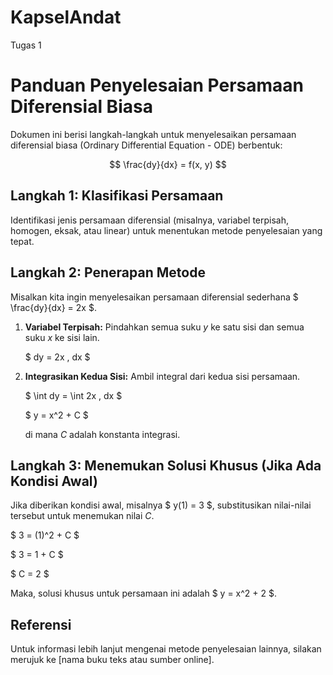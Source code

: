 # KapselAndat
Tugas 1

# Panduan Penyelesaian Persamaan Diferensial Biasa

Dokumen ini berisi langkah-langkah untuk menyelesaikan persamaan diferensial biasa (Ordinary Differential Equation - ODE) berbentuk:

$$ \frac{dy}{dx} = f(x, y) $$

## Langkah 1: Klasifikasi Persamaan
Identifikasi jenis persamaan diferensial (misalnya, variabel terpisah, homogen, eksak, atau linear) untuk menentukan metode penyelesaian yang tepat.

## Langkah 2: Penerapan Metode
Misalkan kita ingin menyelesaikan persamaan diferensial sederhana $ \frac{dy}{dx} = 2x $.

1.  **Variabel Terpisah:** Pindahkan semua suku $y$ ke satu sisi dan semua suku $x$ ke sisi lain.

    $ dy = 2x \, dx $

2.  **Integrasikan Kedua Sisi:** Ambil integral dari kedua sisi persamaan.

    $ \int dy = \int 2x \, dx $

    $ y = x^2 + C $

    di mana $C$ adalah konstanta integrasi.

## Langkah 3: Menemukan Solusi Khusus (Jika Ada Kondisi Awal)
Jika diberikan kondisi awal, misalnya $ y(1) = 3 $, substitusikan nilai-nilai tersebut untuk menemukan nilai $C$.

$ 3 = (1)^2 + C $

$ 3 = 1 + C $

$ C = 2 $

Maka, solusi khusus untuk persamaan ini adalah $ y = x^2 + 2 $.

## Referensi
Untuk informasi lebih lanjut mengenai metode penyelesaian lainnya, silakan merujuk ke [nama buku teks atau sumber online].
